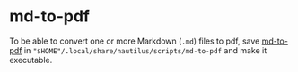 # md-to-pdf

To be able to convert one or more Markdown (`.md`) files to pdf, save [md-to-pdf](md-to-pdf) in `"$HOME"/.local/share/nautilus/scripts/md-to-pdf` and make it executable.
